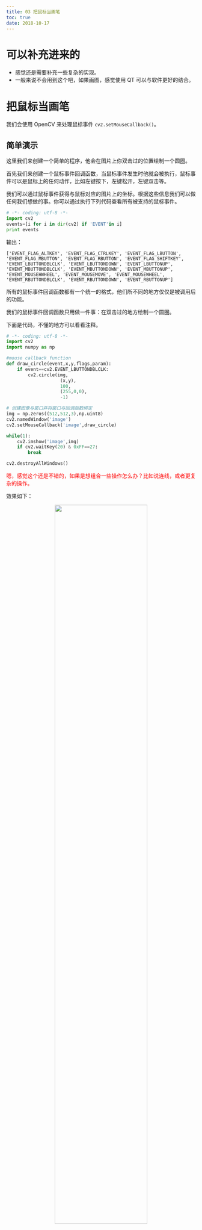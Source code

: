 ```yaml
---
title: 03 把鼠标当画笔
toc: true
date: 2018-10-17
---
```

# 可以补充进来的

- 感觉还是需要补充一些复杂的实现。
- 一般来说不会用到这个吧，如果画图，感觉使用 QT 可以与软件更好的结合。


# 把鼠标当画笔

我们会使用 OpenCV 来处理鼠标事件 `cv2.setMouseCallback()`。

## 简单演示

这里我们来创建一个简单的程序，他会在图片上你双击过的位置绘制一个圆圈。

首先我们来创建一个鼠标事件回调函数，当鼠标事件发生时他就会被执行，鼠标事件可以是鼠标上的任何动作，比如左键按下，左键松开，左键双击等。

我们可以通过鼠标事件获得与鼠标对应的图片上的坐标。根据这些信息我们可以做任何我们想做的事。你可以通过执行下列代码查看所有被支持的鼠标事件。



```python
# -*- coding: utf-8 -*-
import cv2
events=[i for i in dir(cv2) if 'EVENT'in i]
print events
```

输出：

```
['EVENT_FLAG_ALTKEY', 'EVENT_FLAG_CTRLKEY', 'EVENT_FLAG_LBUTTON', 'EVENT_FLAG_MBUTTON', 'EVENT_FLAG_RBUTTON', 'EVENT_FLAG_SHIFTKEY', 'EVENT_LBUTTONDBLCLK', 'EVENT_LBUTTONDOWN', 'EVENT_LBUTTONUP', 'EVENT_MBUTTONDBLCLK', 'EVENT_MBUTTONDOWN', 'EVENT_MBUTTONUP', 'EVENT_MOUSEHWHEEL', 'EVENT_MOUSEMOVE', 'EVENT_MOUSEWHEEL', 'EVENT_RBUTTONDBLCLK', 'EVENT_RBUTTONDOWN', 'EVENT_RBUTTONUP']
```



所有的鼠标事件回调函数都有一个统一的格式，他们所不同的地方仅仅是被调用后的功能。

我们的鼠标事件回调函数只用做一件事：在双击过的地方绘制一个圆圈。

下面是代码，不懂的地方可以看看注释。



```python
# -*- coding: utf-8 -*-
import cv2
import numpy as np

#mouse callback function
def draw_circle(event,x,y,flags,param):
    if event==cv2.EVENT_LBUTTONDBLCLK:
        cv2.circle(img,
                    (x,y),
                    100,
                    (255,0,0),
                    -1)

# 创建图像与窗口并将窗口与回调函数绑定
img = np.zeros((512,512,3),np.uint8)
cv2.namedWindow('image')
cv2.setMouseCallback('image',draw_circle)

while(1):
    cv2.imshow('image',img)
    if cv2.waitKey(20) & 0xFF==27:
        break

cv2.destroyAllWindows()
```

<span style="color:red;">嗯，感觉这个还是不错的，如果是想组合一些操作怎么办？比如说连线，或者更复杂的操作。</span>

效果如下：

<p align="center">
    <img width="70%" height="70%" src="http://images.iterate.site/blog/image/181017/92Hj1c7GAk.png?imageslim">
</p>

## 高级一点的示例

现在我们来创建一个更好的程序。这次我们的程序要完成的任务是根据我们选择的模式在拖动鼠标时绘制矩形或者是圆圈（就像画图程序中一样）。

所以我们的回调函数包含两部分，一部分画矩形，一部分画圆圈。

这是一个典型的例子他可以帮助我们更好理解与构建人机交互式程序，比如物体跟踪，图像分割等。

<span style="color:red;">物体跟踪是什么程序？这个与图像分割有关吗？</span>



```python
# -*- coding: utf-8 -*-

import cv2
import numpy as np

# 当鼠标按下时变为 True
drawing=False
# 如果 mode 为 true 绘制矩形。按下 'm' 变成绘制曲线。
mode=True
ix,iy=-1,-1

# 创建回调函数
def draw_circle(event,x,y,flags,param):
    global ix,iy,drawing,mode
    # 当按下左键是返回起始位置坐标
    if event==cv2.EVENT_LBUTTONDOWN:
        drawing=True
        ix,iy=x,y
    # 当鼠标左键按下并移动是绘制图形。 event 可以查看移动， flag 查看是否按下
    elif event==cv2.EVENT_MOUSEMOVE and flags==cv2.EVENT_FLAG_LBUTTON:
        if drawing==True:
            if mode==True:
                cv2.rectangle(img,(ix,iy),(x,y),(0,255,0),-1)
            else:
                # 绘制圆圈，小圆点连在一起就成了线， 3 代表了笔画的粗细
                cv2.circle(img,(x,y),3,(0,0,255),-1)
                # 下面注释掉的代码是起始点为圆心，起点到终点为半径的
                # r=int(np.sqrt((x-ix)**2+(y-iy)**2))
                # cv2.circle(img,(x,y),r,(0,0,255),-1)
    # 当鼠标松开停止绘画。
    elif event==cv2.EVENT_LBUTTONUP:
        drawing==False
        # if mode==True:
            # cv2.rectangle(img,(ix,iy),(x,y),(0,255,0),-1)
        # else:
            # cv2.circle(img,(x,y),5,(0,0,255),-1)
```

下面我们要把这个回调函数与 OpenCV 窗口绑定在一起。在主循环中我们需要将键盘上的 m 键与模式转换绑定在一起。

```python
img=np.zeros((512,512,3),np.uint8)
cv2.namedWindow('image')
cv2.setMouseCallback('image',draw_circle)
while(1):
    cv2.imshow('image',img)
    k = cv2.waitKey(1)&0xFF
    if k==ord('m'):
        mode = not mode
    elif k == 27:
        break
```

<span style="color:red;">mode = not mode 还可以这样，不错。</span>

效果如下：

<p align="center">
    <img width="70%" height="70%" src="http://images.iterate.site/blog/image/181017/IFLfj9CF96.png?imageslim">
</p>





# 相关

- 《OpenCV-python 中文教程》
